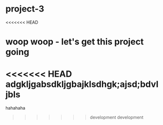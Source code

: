 # project-3
<<<<<<< HEAD

woop woop - let's get this project going 
=======
<<<<<<< HEAD
adgkljgabsdkljgbajklsdhgk;ajsd;bdvljbls
=======
hahahaha
>>>>>>> development
>>>>>>> development
